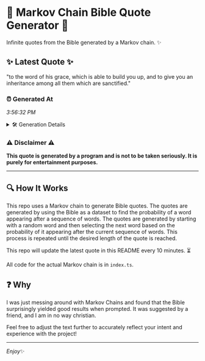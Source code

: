 # 📖 Markov Chain Bible Quote Generator 📖

Infinite quotes from the Bible generated by a Markov chain. ✨

## ✨ Latest Quote ✨
"to the word of his grace, which is able to build you up, and to give you an inheritance among all them which are sanctified."

### ⏰ Generated At
*3:56:32 PM*

<details>
    <summary>🛠️ Generation Details</summary>
    <p>
        <strong>🌱 Seed:</strong> to<br>
        <strong>🔄 Iterations:</strong> 24<br>
        <strong>📜 Context History:</strong><br>[ to ]: the<br>[ to, the ]: word<br>[ to, the, word ]: of<br>[ to, the, word, of ]: his<br>[ to, the, word, of, his ]: grace,<br>[ to, the, word, of, his, grace, ]: which<br>[ the, word, of, his, grace,, which ]: is<br>[ word, of, his, grace,, which, is ]: able<br>[ of, his, grace,, which, is, able ]: to<br>[ his, grace,, which, is, able, to ]: build<br>[ grace,, which, is, able, to, build ]: you<br>[ which, is, able, to, build, you ]: up,<br>[ is, able, to, build, you, up, ]: and<br>[ able, to, build, you, up,, and ]: to<br>[ to, build, you, up,, and, to ]: give<br>[ build, you, up,, and, to, give ]: you<br>[ you, up,, and, to, give, you ]: an<br>[ up,, and, to, give, you, an ]: inheritance<br>[ and, to, give, you, an, inheritance ]: among<br>[ to, give, you, an, inheritance, among ]: all<br>[ give, you, an, inheritance, among, all ]: them<br>[ you, an, inheritance, among, all, them ]: which<br>[ an, inheritance, among, all, them, which ]: are<br>[ inheritance, among, all, them, which, are ]: sanctified.<br>
    </p>
</details>

### ⚠️ Disclaimer ⚠️
**This quote is generated by a program and is not to be taken seriously. It is purely for entertainment purposes.**

---

## 🔍 How It Works

This repo uses a Markov chain to generate Bible quotes. The quotes are generated by using the Bible as a dataset to find the probability of a word appearing after a sequence of words. The quotes are generated by starting with a random word and then selecting the next word based on the probability of it appearing after the current sequence of words. This process is repeated until the desired length of the quote is reached.

This repo will update the latest quote in this README every 10 minutes. ⏳

All code for the actual Markov chain is in `index.ts`.

## ❓ Why

I was just messing around with Markov Chains and found that the Bible surprisingly yielded good results when prompted. 
It was suggested by a friend, and I am in no way christian.

Feel free to adjust the text further to accurately reflect your intent and experience with the project!

---

*Enjoy*✨
